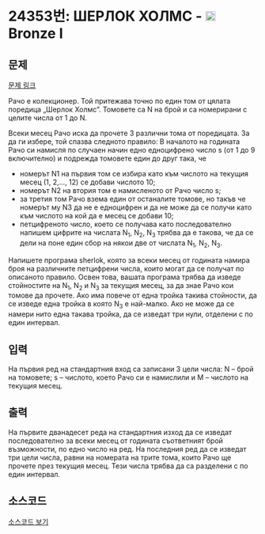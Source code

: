# 24353번: ШЕРЛОК ХОЛМС - <img src="https://static.solved.ac/tier_small/5.svg" style="height:20px" /> Bronze I

<!-- performance -->

<!-- 문제 제출 후 깃허브에 푸시를 했을 때 제출한 코드의 성능이 입력될 공간입니다.-->

<!-- end -->

## 문제

[문제 링크](https://boj.kr/24353)


<p>Рачо е колекционер. Той притежава точно по един том от цялата поредица „Шерлок Холмс”. Томовете са N на брой и са номерирани с целите числа от 1 до N.</p>

<p>Всеки месец Рачо иска да прочете 3 различни тома от поредицата. За да ги избере, той спазва следното правило: В началото на годината Рачо си намисля по случаен начин едно едноцифрено число s (от 1 до 9 включително) и подрежда томовете един до друг така, че</p>

<ul>
<li>номерът N1 на първия том се избира като към числото на текущия месец (1, 2,…, 12) се добави числото 10;</li>
<li>номерът N2 на втория том е намисленото от Рачо число s;</li>
<li>за третия том Рачо взема един от останалите томове, но такъв че номерът му N3 да не е едноцифрен и да не може да се получи като към числото на кой да е месец се добави 10;</li>
<li>петцифреното число, което се получава като последователно напишем цифрите на числата N<sub>1</sub>, N<sub>2</sub>, N<sub>3</sub> трябва да е такова, че да се дели на поне един сбор на някои две от числата N<sub>1</sub>, N<sub>2</sub>, N<sub>3</sub>.</li>
</ul>

<p>Напишете програма sherlok, която за всеки месец от годината намира броя на различните петцифрени числа, които могат да се получат по описаното правило. Освен това, вашата програма трябва да изведе стойностите на N<sub>1</sub>, N<sub>2</sub> и N<sub>3</sub> за текущия месец, за да знае Рачо кои томове да прочете. Ако има повече от една тройка такива стойности, да се изведе една тройка в която N<sub>3</sub> е най-малко. Ако не може да се намери нито една такава тройка, да се изведат три нули, отделени с по един интервал.</p>



## 입력


<p>На първия ред на стандартния вход са записани 3 цели числа: N – брой на томовете; s – числото, което Рачо си е намислили и М – числото на текущия месец.</p>



## 출력


<p>На първите дванадесет реда на стандартния изход да се изведат последователно за всеки месец от годината съответният брой възможности, по едно число на ред. На последния ред да се изведат три цели числа, равни на номерата на трите тома, които Рачо ще прочете през текущия месец. Тези числа трябва да са разделени с по един интервал.</p>



## 소스코드

[소스코드 보기](ШЕРЛОК%20ХОЛМС.cpp)